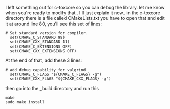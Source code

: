 I left something out for c-toxcore
so you can debug the library.
let me know when you're ready to modify that..
I'll just explain it now..
in the c-toxcore directory there is a file called CMakeLists.txt
you have to open that and edit it
at around line 80, you'll see this set of lines:
```
# Set standard version for compiler.
  set(CMAKE_C_STANDARD 99)
  set(CMAKE_CXX_STANDARD 11)
  set(CMAKE_C_EXTENSIONS OFF)
  set(CMAKE_CXX_EXTENSIONS OFF)
```
At the end of that, add these 3 lines:
```
# add debug capability for valgrind
  set(CMAKE_C_FLAGS "${CMAKE_C_FLAGS} -g")
  set(CMAKE_CXX_FLAGS "${CMAKE_CXX_FLAGS} -g")
```
then go into the _build directory
and run this
```
make
sudo make install
```